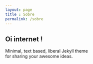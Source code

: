 ```yaml
---
layout: page
title : Sobre
permalink: /sobre
---
```


<h2>Oi internet !</h2>
<p>Minimal, text based, liberal Jekyll theme<br>for sharing your awesome ideas.</p>
<img src="" />
